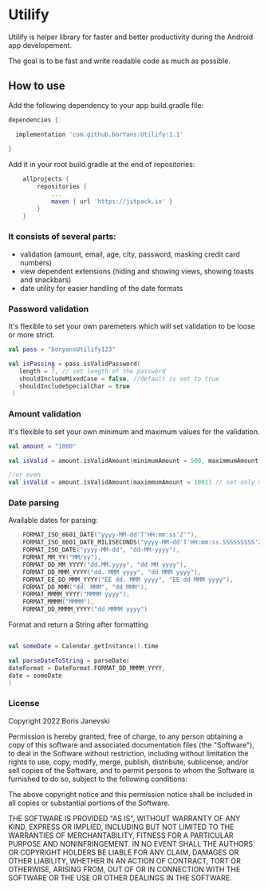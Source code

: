 # Utilify

Utilify is helper library for faster and better productivity during the Android app developement. 

The goal is to be fast and write readable code as much as possible.

<h2>How to use</h2>
Add the following dependency to your app build.gradle file:

```groovy
dependencies {

  implementation 'com.github.borYans:Utilify:1.1'
  
}
```

Add it in your root build.gradle at the end of repositories:

```groovy
	allprojects {
		repositories {
			...
			maven { url 'https://jitpack.io' }
		}
	}
  ```

### It consists of several parts:
- validation (amount, email, age, city, password, masking credit card numbers)
- view dependent extensions (hiding and showing views, showing toasts and snackbars)
- date utility for easier handling of the date formats

### Password validation
It's flexible to set your own paremeters which will set validation to be loose or more strict.

```kotlin
val pass = "boryansUtilify123"

val isPassing = pass.isValidPassword(
   length = 7, // set length of the password
   shouldIncludeMixedCase = false, //default is set to true
   shouldIncludeSpecialChar = true
 )
```

### Amount validation
It's flexible to set your own minimum and maximum values for the validation.

```kotlin
val amount = "1000"

val isValid = amount.isValidAmount(minimumAmount = 500, maximmumAmount = 1001) //set your own range 

//or even
val isValid = amount.isValidAmount(maximmumAmount = 1001) // set only max amount, minimum is default null.
```

### Date parsing
Available dates for parsing:
```kotlin
    FORMAT_ISO_8601_DATE("yyyy-MM-dd'T'HH:mm:ss'Z'"),
    FORMAT_ISO_8601_DATE_MILISECONDS("yyyy-MM-dd'T'HH:mm:ss.SSSSSSSSS'Z'"),
    FORMAT_ISO_DATE("yyyy-MM-dd", "dd-MM-yyyy"),
    FORMAT_MM_YY("MM/yy"),
    FORMAT_DD_MM_YYYY("dd.MM.yyyy", "dd MM yyyy"),
    FORMAT_DD_MMM_YYYY("dd. MMM yyyy", "dd MMM yyyy"),
    FORMAT_EE_DD_MMM_YYYY("EE dd. MMM yyyy", "EE dd MMM yyyy"),
    FORMAT_DD_MMM("dd. MMM", "dd MMM"),
    FORMAT_MMMM_YYYY("MMMM yyyy"),
    FORMAT_MMMM("MMMM"),
    FORMAT_DD_MMMM_YYYY("dd MMMM yyyy")
```
Format and return a String after formatting
```kotlin

val someDate = Calendar.getInstance().time

val parseDateToString = parseDate(
dateFormat = DateFormat.FORMAT_DD_MMMM_YYYY,
date = someDate
)

```

### License

Copyright 2022 Boris Janevski

Permission is hereby granted, free of charge, to any person obtaining a copy of
this software and associated documentation files (the "Software"), to deal in
the Software without restriction, including without limitation the rights to
use, copy, modify, merge, publish, distribute, sublicense, and/or sell copies
of the Software, and to permit persons to whom the Software is furnished to do
so, subject to the following conditions:

The above copyright notice and this permission notice shall be included in all
copies or substantial portions of the Software.

THE SOFTWARE IS PROVIDED "AS IS", WITHOUT WARRANTY OF ANY KIND, EXPRESS OR
IMPLIED, INCLUDING BUT NOT LIMITED TO THE WARRANTIES OF MERCHANTABILITY,
FITNESS FOR A PARTICULAR PURPOSE AND NONINFRINGEMENT. IN NO EVENT SHALL THE
AUTHORS OR COPYRIGHT HOLDERS BE LIABLE FOR ANY CLAIM, DAMAGES OR OTHER
LIABILITY, WHETHER IN AN ACTION OF CONTRACT, TORT OR OTHERWISE, ARISING FROM,
OUT OF OR IN CONNECTION WITH THE SOFTWARE OR THE USE OR OTHER DEALINGS IN THE
SOFTWARE.
